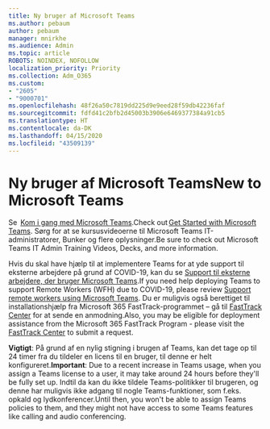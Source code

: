 ```yaml
---
title: Ny bruger af Microsoft Teams
ms.author: pebaum
author: pebaum
manager: mnirkhe
ms.audience: Admin
ms.topic: article
ROBOTS: NOINDEX, NOFOLLOW
localization_priority: Priority
ms.collection: Adm_O365
ms.custom:
- "2605"
- "9000701"
ms.openlocfilehash: 48f26a50c7819dd225d9e9eed28f59db42236faf
ms.sourcegitcommit: fdfd41c2bfb2d45003b3906e6469377384a91cb5
ms.translationtype: HT
ms.contentlocale: da-DK
ms.lasthandoff: 04/15/2020
ms.locfileid: "43509139"
---
```

# <a name="new-to-microsoft-teams"></a><span data-ttu-id="21a46-102">Ny bruger af Microsoft Teams</span><span class="sxs-lookup"><span data-stu-id="21a46-102">New to Microsoft Teams</span></span>

<span data-ttu-id="21a46-103">Se  [Kom i gang med Microsoft Teams](https://docs.microsoft.com/microsoftteams/get-started-with-teams-quick-start).</span><span class="sxs-lookup"><span data-stu-id="21a46-103">Check out [Get Started with Microsoft Teams](https://docs.microsoft.com/microsoftteams/get-started-with-teams-quick-start).</span></span> <span data-ttu-id="21a46-104">Sørg for at se kursusvideoerne til Microsoft Teams IT-administratorer, Bunker og flere oplysninger.</span><span class="sxs-lookup"><span data-stu-id="21a46-104">Be sure to check out Microsoft Teams IT Admin Training Videos, Decks, and more information.</span></span>

<span data-ttu-id="21a46-105">Hvis du skal have hjælp til at implementere Teams for at yde support til eksterne arbejdere på grund af COVID-19, kan du se [Support til eksterne arbejdere, der bruger Microsoft Teams](https://docs.microsoft.com/microsoftteams/support-remote-work-with-teams).</span><span class="sxs-lookup"><span data-stu-id="21a46-105">If you need help deploying Teams to support Remote Workers (WFH) due to COVID-19, please review  [Support remote workers using Microsoft Teams](https://docs.microsoft.com/microsoftteams/support-remote-work-with-teams).</span></span> <span data-ttu-id="21a46-106">Du er muligvis også berettiget til installationshjælp fra Microsoft 365 FastTrack-programmet – gå til [FastTrack Center](https://www.microsoft.com/fasttrack) for at sende en anmodning.</span><span class="sxs-lookup"><span data-stu-id="21a46-106">Also, you may be eligible for deployment assistance from the Microsoft 365 FastTrack Program - please visit the [FastTrack Center](https://www.microsoft.com/fasttrack) to submit a request.</span></span>

<span data-ttu-id="21a46-107">**Vigtigt**: På grund af en nylig stigning i brugen af Teams, kan det tage op til 24 timer fra du tildeler en licens til en bruger, til denne er helt konfigureret.</span><span class="sxs-lookup"><span data-stu-id="21a46-107">**Important**: Due to a recent increase in Teams usage, when you assign a Teams license to a user, it may take around 24 hours before they'll be fully set up.</span></span> <span data-ttu-id="21a46-108">Indtil da kan du ikke tildele Teams-politikker til brugeren, og denne har muligvis ikke adgang til nogle Teams-funktioner, som f.eks. opkald og lydkonferencer.</span><span class="sxs-lookup"><span data-stu-id="21a46-108">Until then, you won't be able to assign Teams policies to them, and they might not have access to some Teams features like calling and audio conferencing.</span></span>
